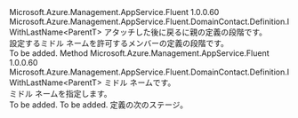<Type Name="IWithMiddleName&lt;ParentT&gt;" FullName="Microsoft.Azure.Management.AppService.Fluent.DomainContact.Definition.IWithMiddleName&lt;ParentT&gt;">
  <TypeSignature Language="C#" Value="public interface IWithMiddleName&lt;ParentT&gt; : Microsoft.Azure.Management.AppService.Fluent.DomainContact.Definition.IWithLastName&lt;ParentT&gt;" />
  <TypeSignature Language="ILAsm" Value=".class public interface auto ansi abstract IWithMiddleName`1&lt;ParentT&gt; implements class Microsoft.Azure.Management.AppService.Fluent.DomainContact.Definition.IWithLastName`1&lt;!ParentT&gt;" />
  <TypeSignature Language="DocId" Value="T:Microsoft.Azure.Management.AppService.Fluent.DomainContact.Definition.IWithMiddleName`1" />
  <TypeSignature Language="VB.NET" Value="Public Interface IWithMiddleName(Of ParentT)&#xA;Implements IWithLastName(Of ParentT)" />
  <TypeSignature Language="F#" Value="type IWithMiddleName&lt;'ParentT&gt; = interface&#xA;    interface IWithLastName&lt;'ParentT&gt;" />
  <AssemblyInfo>
    <AssemblyName>Microsoft.Azure.Management.AppService.Fluent</AssemblyName>
    <AssemblyVersion>1.0.0.60</AssemblyVersion>
  </AssemblyInfo>
  <TypeParameters>
    <TypeParameter Name="ParentT" />
  </TypeParameters>
  <Interfaces>
    <Interface>
      <InterfaceName>Microsoft.Azure.Management.AppService.Fluent.DomainContact.Definition.IWithLastName&lt;ParentT&gt;</InterfaceName>
    </Interface>
  </Interfaces>
  <Docs>
    <typeparam name="ParentT">アタッチした後に戻るに親の定義の段階です。</typeparam>
    <summary>
            設定するミドル ネームを許可するメンバーの定義の段階です。
            </summary>
    <remarks>To be added.</remarks>
  </Docs>
  <Members>
    <Member MemberName="WithMiddleName">
      <MemberSignature Language="C#" Value="public Microsoft.Azure.Management.AppService.Fluent.DomainContact.Definition.IWithLastName&lt;ParentT&gt; WithMiddleName (string middleName);" />
      <MemberSignature Language="ILAsm" Value=".method public hidebysig newslot virtual instance class Microsoft.Azure.Management.AppService.Fluent.DomainContact.Definition.IWithLastName`1&lt;!ParentT&gt; WithMiddleName(string middleName) cil managed" />
      <MemberSignature Language="DocId" Value="M:Microsoft.Azure.Management.AppService.Fluent.DomainContact.Definition.IWithMiddleName`1.WithMiddleName(System.String)" />
      <MemberSignature Language="VB.NET" Value="Public Function WithMiddleName (middleName As String) As IWithLastName(Of ParentT)" />
      <MemberSignature Language="F#" Value="abstract member WithMiddleName : string -&gt; Microsoft.Azure.Management.AppService.Fluent.DomainContact.Definition.IWithLastName&lt;'ParentT&gt;" Usage="iWithMiddleName.WithMiddleName middleName" />
      <MemberType>Method</MemberType>
      <AssemblyInfo>
        <AssemblyName>Microsoft.Azure.Management.AppService.Fluent</AssemblyName>
        <AssemblyVersion>1.0.0.60</AssemblyVersion>
      </AssemblyInfo>
      <ReturnValue>
        <ReturnType>Microsoft.Azure.Management.AppService.Fluent.DomainContact.Definition.IWithLastName&lt;ParentT&gt;</ReturnType>
      </ReturnValue>
      <Parameters>
        <Parameter Name="middleName" Type="System.String" />
      </Parameters>
      <Docs>
        <param name="middleName">ミドル ネームです。</param>
        <summary>
            ミドル ネームを指定します。
            </summary>
        <returns>To be added.</returns>
        <remarks>To be added.</remarks>
        <return>定義の次のステージ。</return>
      </Docs>
    </Member>
  </Members>
</Type>